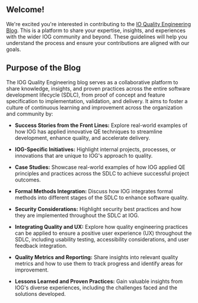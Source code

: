 Welcome!
--------

We're excited you're interested in contributing to the [IO Quality Engineering Blog](https://input-output-hk.github.io/quality-engineering/blog/). 
This is a platform to share your expertise, insights, and experiences with the wider IOG community and beyond. 
These guidelines will help you understand the process and ensure your contributions are aligned with our goals.

Purpose of the Blog
-------------------

The IOG Quality Engineering blog serves as a collaborative platform to share knowledge, insights, and proven practices across 
the entire software development lifecycle (SDLC), from proof of concept and feature specification to implementation, validation, and delivery. 
It aims to foster a culture of continuous learning and improvement across the organization and community by:

*   **Success Stories from the Front Lines:** Explore real-world examples of how IOG has applied innovative QE techniques to streamline development, enhance quality, and accelerate delivery.

*   **IOG-Specific Initiatives:** Highlight internal projects, processes, or innovations that are unique to IOG's approach to quality.

*   **Case Studies:** Showcase real-world examples of how IOG applied QE principles and practices across the SDLC to achieve successful project outcomes.

*   **Formal Methods Integration:** Discuss how IOG integrates formal methods into different stages of the SDLC to enhance software quality.

*   **Security Considerations:** Highlight security best practices and how they are implemented throughout the SDLC at IOG.

*   **Integrating Quality and UX:** Explore how quality engineering practices can be applied to ensure a positive user experience (UX) throughout the SDLC, including usability testing, accessibility considerations, and user feedback integration.

*   **Quality Metrics and Reporting:** Share insights into relevant quality metrics and how to use them to track progress and identify areas for improvement.

*   **Lessons Learned and Proven Practices:** Gain valuable insights from IOG's diverse experiences, including the challenges faced and the solutions developed.
